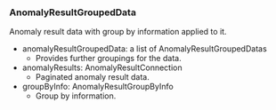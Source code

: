 ### AnomalyResultGroupedData
Anomaly result data with group by information applied to it.

- anomalyResultGroupedData: a list of AnomalyResultGroupedDatas
  - Provides further groupings for the data.
- anomalyResults: AnomalyResultConnection
  - Paginated anomaly result data.
- groupByInfo: AnomalyResultGroupByInfo
  - Group by information.
